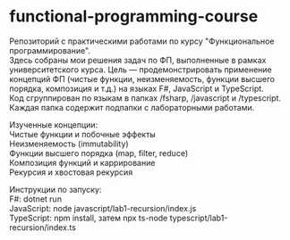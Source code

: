 # functional-programming-course  
Репозиторий с практическими работами по курсу "Функциональное программирование".  
Здесь собраны мои решения задач по ФП, выполненные в рамках университетского курса. Цель — продемонстрировать применение концепций ФП (чистые функции, неизменяемость, функции высшего порядка, композиция и т.д.) на языках F#, JavaScript и TypeScript.  
Код сгруппирован по языкам в папках /fsharp, /javascript и /typescript. Каждая папка содержит подпапки с лабораторными работами.  

Изученные концепции:  
Чистые функции и побочные эффекты  
Неизменяемость (immutability)  
Функции высшего порядка (map, filter, reduce)  
Композиция функций и каррирование  
Рекурсия и хвостовая рекурсия  

Инструкции по запуску:  
F#: dotnet run  
JavaScript: node javascript/lab1-recursion/index.js  
TypeScript: npm install, затем npx ts-node typescript/lab1-recursion/index.ts  

